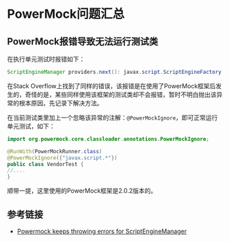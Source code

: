# PowerMock问题汇总

## PowerMock报错导致无法运行测试类

在执行单元测试时报错如下：

```java
ScriptEngineManager providers.next(): javax.script.ScriptEngineFactory: Provider jdk.nashorn.api.scripting.NashornScriptEngineFactory not a subtype
```

在Stack Overflow上找到了同样的错误，该报错是在使用了PowerMock框架后发生的，奇怪的是，某些同样使用该框架的测试类却不会报错，暂时不明白抛出该异常的根本原因，先记录下解决方法。
<!--more-->
在当前测试类里加上一个忽略该异常的注解：`@PowerMockIgnore`，即可正常运行单元测试，如下：

```java
import org.powermock.core.classloader.annotations.PowerMockIgnore;

@RunWith(PowerMockRunner.class)
@PowerMockIgnore({"javax.script.*"})
public class VendorTest {
//....
}
```

顺带一提，这里使用的PowerMock框架是2.0.2版本的。

## 参考链接

* [Powermock keeps throwing errors for ScriptEngineManager](https://stackoverflow.com/questions/44457080/powermock-keeps-throwing-errors-for-scriptenginemanager)
